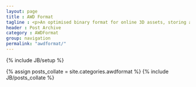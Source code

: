 ```yaml
---
layout: page
title : AWD Format
tagline : <p>An optimised binary format for online 3D assets, storing all aspects of a 3D scene for easy retrieval. The format is based on the data structures available in Away3D, and is designed to be light-weight, compact, fast and extensible. The internal structure of the format can be viewed via the latest <a href="https://github.com/awaytools/awd-sdk/blob/master/docs/AWD_format_specification2_1_Alpha.pdf?raw=true">AWD specification</a> doc.</p><p>To find out more on the AWD Format, please visit our <a href="/awdformat/about/">About page</a></p>
header : Post Archive
category : AWDFormat
group: navigation
permalink: "awdformat/"
---
```

{% include JB/setup %}

{% assign posts_collate = site.categories.awdformat %}
{% include JB/posts_collate %}